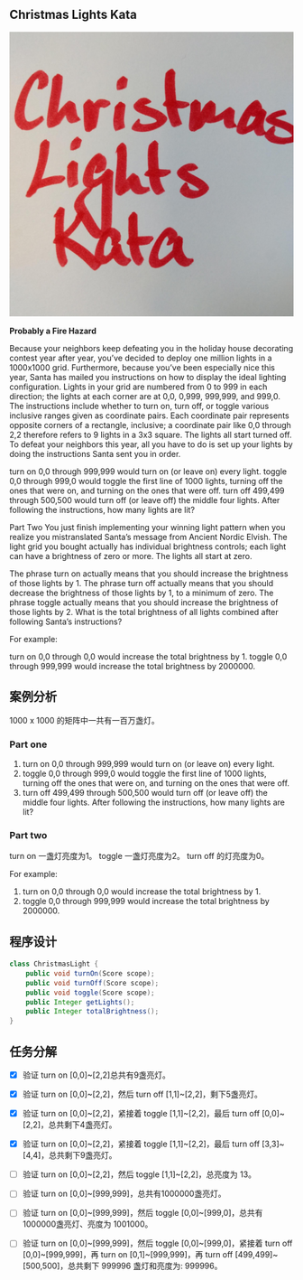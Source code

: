 ## Christmas Lights Kata

![Christmas Lights](./xmas_lights.jpg)

**Probably a Fire Hazard**

Because your neighbors keep defeating you in the holiday house decorating contest year after year, you’ve decided to deploy one million lights in a 1000x1000 grid. Furthermore, because you’ve been especially nice this year, Santa has mailed you instructions on how to display the ideal lighting configuration. Lights in your grid are numbered from 0 to 999 in each direction; the lights at each corner are at 0,0, 0,999, 999,999, and 999,0. The instructions include whether to turn on, turn off, or toggle various inclusive ranges given as coordinate pairs. Each coordinate pair represents opposite corners of a rectangle, inclusive; a coordinate pair like 0,0 through 2,2 therefore refers to 9 lights in a 3x3 square. The lights all start turned off. To defeat your neighbors this year, all you have to do is set up your lights by doing the instructions Santa sent you in order.

turn on 0,0 through 999,999 would turn on (or leave on) every light.
toggle 0,0 through 999,0 would toggle the first line of 1000 lights, turning off the ones that were on, and turning on the ones that were off.
turn off 499,499 through 500,500 would turn off (or leave off) the middle four lights.
After following the instructions, how many lights are lit?

Part Two
You just finish implementing your winning light pattern when you realize you mistranslated Santa’s message from Ancient Nordic Elvish. The light grid you bought actually has individual brightness controls; each light can have a brightness of zero or more. The lights all start at zero.

The phrase turn on actually means that you should increase the brightness of those lights by 1.
The phrase turn off actually means that you should decrease the brightness of those lights by 1, to a minimum of zero.
The phrase toggle actually means that you should increase the brightness of those lights by 2.
What is the total brightness of all lights combined after following Santa’s instructions?

For example:

turn on 0,0 through 0,0 would increase the total brightness by 1.
toggle 0,0 through 999,999 would increase the total brightness by 2000000.

## 案例分析

1000 x 1000 的矩阵中一共有一百万盏灯。

### Part one
1. turn on 0,0 through 999,999 would turn on (or leave on) every light.
2. toggle 0,0 through 999,0 would toggle the first line of 1000 lights, turning off the ones that were on, and turning on the ones that were off.
3. turn off 499,499 through 500,500 would turn off (or leave off) the middle four lights.
After following the instructions, how many lights are lit?

### Part two

turn on 一盏灯亮度为1。
toggle 一盏灯亮度为2。
turn off 的灯亮度为0。

For example:

1. turn on 0,0 through 0,0 would increase the total brightness by 1.
2. toggle 0,0 through 999,999 would increase the total brightness by 2000000.

## 程序设计
```java
class ChristmasLight {
    public void turnOn(Score scope);
    public void turnOff(Score scope);
    public void toggle(Score scope);
    public Integer getLights();
    public Integer totalBrightness();
}
```

## 任务分解
- [x] 验证 turn on [0,0]~[2,2]总共有9盏亮灯。
- [x] 验证 turn on [0,0]~[2,2]，然后 turn off [1,1]~[2,2]，剩下5盏亮灯。
- [x] 验证 turn on [0,0]~[2,2]，紧接着 toggle [1,1]~[2,2]，最后 turn off [0,0]~[2,2]，总共剩下4盏亮灯。
- [x] 验证 turn on [0,0]~[2,2]，紧接着 toggle [1,1]~[2,2]，最后 turn off [3,3]~[4,4]，总共剩下9盏亮灯。
- [ ] 验证 turn on [0,0]~[2,2]，然后 toggle [1,1]~[2,2]，总亮度为 13。
- [ ] 验证 turn on [0,0]~[999,999]，总共有1000000盏亮灯。
- [ ] 验证 turn on [0,0]~[999,999]，然后 toggle [0,0]~[999,0]，总共有1000000盏亮灯、亮度为 1001000。
- [ ] 验证 turn on [0,0]~[999,999]，然后 toggle [0,0]~[999,0]，紧接着 turn off [0,0]~[999,999]，再 turn on [0,1]~[999,999]，再 turn off [499,499]~[500,500]，总共剩下 999996 盏灯和亮度为: 999996。



